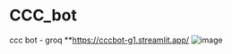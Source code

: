 # CCC_bot
ccc bot - groq
**https://cccbot-g1.streamlit.app/
![image](https://github.com/user-attachments/assets/8d847613-0a0e-442a-848e-5dbc059f88d1)


